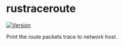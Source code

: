 rustraceroute
=============

[![Version](https://img.shields.io/crates/v/rustraceroute)](https://crates.io/crates/rustraceroute)

Print the route packets trace to network host.

